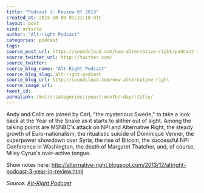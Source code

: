 ```yaml
---
title: "Podcast 3: Review Of 2013"
created_at: 2015-10-09 01:21:18 UTC
layout: post
kind: article
author: "Alt-right Podcast"
categories: podcast
tags: 
source_post_url: https://soundcloud.com/new-alternative-right/podcast-3-review-of-2013
source_twitter_url: http://twitter.com/
source_twitter: 
source_blog_name: "Alt-Right Podcast"
source_blog_slug: alt-right-podcast
source_blog_url: http://soundcloud.com/new-alternative-right
source_image_url: 
tweet_id:
permalink: /mntr/:categories/:year/:month/:day/:title/
---
```

Andy and Colin are joined by Carl, "the mysterious Swede," to take a look back at the Year of the Snake as it starts to slither out of sight. Among the talking points are MSNBC's attack on NPI and Alternative Right, the steady growth of Euro-nationalism, the ritualistic suicide of Dominique Venner, the superpower showdown over Syria, the rise of Bitcoin, the successful NPI Conference in Washington, the death of Margaret Thatcher, and, of course, Miley Cyrus's over-active tongue.

Show notes here: http://alternative-right.blogspot.com/2013/12/altright-podcast-3-year-in-review.html<div class="">
    <i>Source: <a href="http://soundcloud.com/new-alternative-right">Alt-Right Podcast</a></i>
</div>
